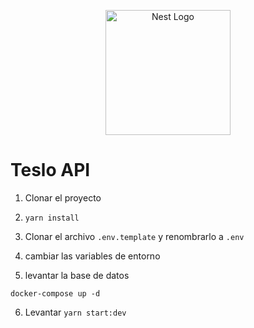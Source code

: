 <p align="center">
  <a href="http://nestjs.com/" target="blank"><img src="https://nestjs.com/img/logo-small.svg" width="200" alt="Nest Logo" /></a>
</p>

# Teslo API

1. Clonar el proyecto

2. ``` yarn install ```
3. Clonar el archivo ``` .env.template ``` y renombrarlo a ``` .env ```
4. cambiar las variables de entorno
5. levantar la base de datos
```
docker-compose up -d
```

6. Levantar ``` yarn start:dev ```